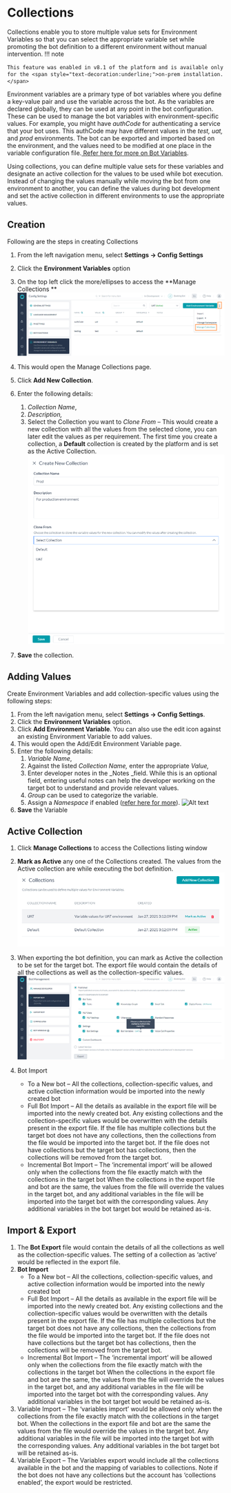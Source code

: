 
# **Collections**

	

		

			

Collections enable you to store multiple value sets for Environment Variables so that you can select the appropriate variable set while promoting the bot definition to a different environment without manual intervention.
!!! note

    This feature was enabled in v8.1 of the platform and is available only for the <span style="text-decoration:underline;">on-prem installation.</span>

		

	

	

		

			

Environment variables are a primary type of bot variables where you define a key-value pair and use the variable across the bot. As the variables are declared globally, they can be used at any point in the bot configuration. These can be used to manage the bot variables with environment-specific values. For example, you might have _authCode_ for authenticating a service that your bot uses. This authCode may have different values in the _test, uat,_ and _prod_ environments. The bot can be exported and imported based on the environment, and the values need to be modified at one place in the variable configuration file.[ Refer here for more on Bot Variables](https://developer.kore.ai/docs/bots/bot-settings/bot-management/using-bot-variables/#Environment_Variables).

Using collections, you can define multiple value sets for these variables and designate an active collection for the values to be used while bot execution. Instead of changing the values manually while moving the bot from one environment to another, you can define the values during bot development and set the active collection in different environments to use the appropriate values.

		

	

	

		

			


## **Creation**

Following are the steps in creating Collections



1. From the left navigation menu, select **Settings -> Config Settings**
2. Click the **Environment Variables** option
3. On the top left click the more/ellipses to access the **Manage Collections 
**
![Alt text](images/Collections1.png)

4. This would open the Manage Collections page.
5. Click **Add New Collection**.
6. Enter the following details:
    1. _Collection Name_,
    2. _Description,_
    3. Select the Collection you want to _Clone From_ – This would create a new collection with all the values from the selected clone, you can later edit the values as per requirement.
 The first time you create a collection, a **Default** collection is created by the platform and is set as the Active Collection.
 ![Alt text](images/Collections3.png)
7. **Save** the collection.

		

	

	

		

			


## **Adding Values**

Create Environment Variables and add collection-specific values using the following steps:



1. From the left navigation menu, select **Settings -> Config Settings**.
2. Click the **Environment Variables** option.
3. Click **Add Environment Variable**. You can also use the edit icon against an existing Environment Variable to add values.
4. This would open the Add/Edit Environment Variable page.
5. Enter the following details:
    1. _Variable Name_,
    2. Against the listed _Collection Name,_ enter the appropriate _Value,_
    3. Enter developer notes in the _Notes _field. While this is an optional field, entering useful notes can help the developer working on the target bot to understand and provide relevant values.
    4. _Group_ can be used to categorize the variable.
    5. Assign a _Namespace_ if enabled ([refer here for more](https://developer.kore.ai/docs/bots/bot-settings/bot-management/managing-namespace/)).
    ![Alt text](Collections2.png)
6. **Save** the Variable

		

	

	

		

			


## **Active Collection**



1. Click **Manage Collections** to access the Collections listing window
2. **Mark as Active** any one of the Collections created. The values from the Active collection are while executing the bot definition.
![Alt text](images/Collections5.png)

3. When exporting the bot definition, you can mark as Active the collection to be set for the target bot. The export file would contain the details of all the collections as well as the collection-specific values.
![Alt text](images/Collections4.png)

4. Bot Import
    * To a New bot – All the collections, collection-specific values, and active collection information would be imported into the newly created bot
    * Full Bot Import – All the details as available in the export file will be imported into the newly created bot. Any existing collections and the collection-specific values would be overwritten with the details present in the export file. If the file has multiple collections but the target bot does not have any collections, then the collections from the file would be imported into the target bot.
    If the file does not have collections but the target bot has collections, then the collections will be removed from the target bot.
    * Incremental Bot Import – The ‘incremental import’ will be allowed only when the collections from the file exactly match with the collections in the target bot When the collections in the export file and bot are the same, the values from the file will override the values in the target bot, and any additional variables in the file will be imported into the target bot with the corresponding values. Any additional variables in the bot target bot would be retained as-is.

		

	

	

		

			


## **Import & Export**



1. The **Bot Export** file would contain the details of all the collections as well as the collection-specific values. The setting of a collection as ‘active’ would be reflected in the export file.
2. **Bot Import**
    * To a New bot – All the collections, collection-specific values, and active collection information would be imported into the newly created bot
    * Full Bot Import – All the details as available in the export file will be imported into the newly created bot. Any existing collections and the collection-specific values would be overwritten with the details present in the export file. If the file has multiple collections but the target bot does not have any collections, then the collections from the file would be imported into the target bot. 
    If the file does not have collections but the target bot has collections, then the collections will be removed from the target bot.
    * Incremental Bot Import – The ‘incremental import’ will be allowed only when the collections from the file exactly match with the collections in the target bot When the collections in the export file and bot are the same, the values from the file will override the values in the target bot, and any additional variables in the file will be imported into the target bot with the corresponding values. Any additional variables in the bot target bot would be retained as-is.
3. Variable Import – The ‘variables import’ would be allowed only when the collections from the file exactly match with the collections in the target bot. When the collections in the export file and bot are the same the values from the file would override the values in the target bot. Any additional variables in the file will be imported into the target bot with the corresponding values. Any additional variables in the bot target bot will be retained as-is.
4. Variable Export – The Variables export would include all the collections available in the bot and the mapping of variables to collections. Note if the bot does not have any collections but the account has ‘collections enabled’, the export would be restricted.

		

